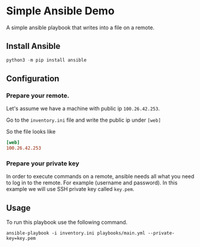 # Simple Ansible Demo

A simple ansible playbook that writes into a file on a remote.


## Install Ansible

```python
python3 -m pip install ansible
```

## Configuration

### Prepare your remote.

Let's assume we have a machine with public ip `100.26.42.253`.

Go to the `inventory.ini` file and write the public ip under `[web]`

So the file looks like
```ini
[web]
100.26.42.253
```

### Prepare your private key

In order to execute commands on a remote, ansible needs all what you need to log in to the remote. For example (username and password).
In this example we will use SSH private key called `key.pem`.

## Usage

To run this playbook use the following command.
```shell
ansible-playbook -i inventory.ini playbooks/main.yml --private-key=key.pem
```
